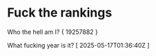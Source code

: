 # Fuck the rankings

Who the hell am I?
{ 19257882 }

What fucking year is it?
[ 2025-05-17T01:36:40Z ]
